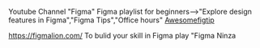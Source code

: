 Youtube Channel "Figma"
Figma playlist for beginners-->"Explore design features in Figma","Figma Tips","Office hours"
[Awesomefigtip](https://awesomefigtips.com/)

https://figmalion.com/
To bulid your skill in Figma play "Figma Ninza
